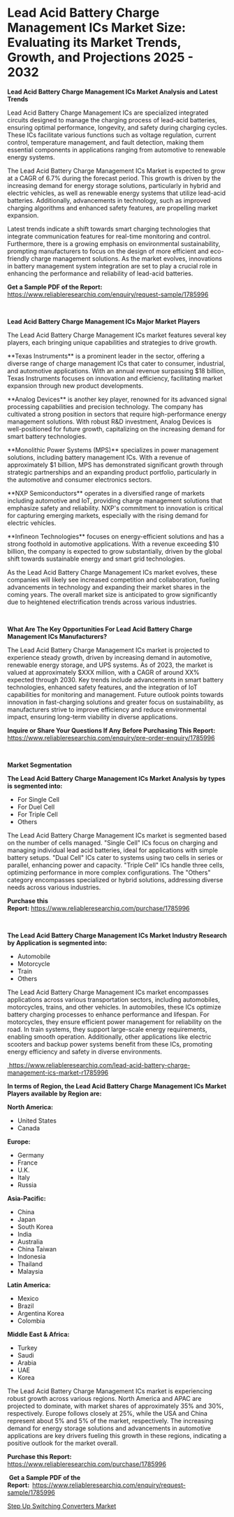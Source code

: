 <p><h1>Lead Acid Battery Charge Management ICs Market Size: Evaluating its Market Trends, Growth, and Projections 2025 - 2032</h1></p><p><strong>Lead Acid Battery Charge Management ICs Market Analysis and Latest Trends</strong></p>
<p><p>Lead Acid Battery Charge Management ICs are specialized integrated circuits designed to manage the charging process of lead-acid batteries, ensuring optimal performance, longevity, and safety during charging cycles. These ICs facilitate various functions such as voltage regulation, current control, temperature management, and fault detection, making them essential components in applications ranging from automotive to renewable energy systems.</p><p>The Lead Acid Battery Charge Management ICs Market is expected to grow at a CAGR of 6.7% during the forecast period. This growth is driven by the increasing demand for energy storage solutions, particularly in hybrid and electric vehicles, as well as renewable energy systems that utilize lead-acid batteries. Additionally, advancements in technology, such as improved charging algorithms and enhanced safety features, are propelling market expansion.</p><p>Latest trends indicate a shift towards smart charging technologies that integrate communication features for real-time monitoring and control. Furthermore, there is a growing emphasis on environmental sustainability, prompting manufacturers to focus on the design of more efficient and eco-friendly charge management solutions. As the market evolves, innovations in battery management system integration are set to play a crucial role in enhancing the performance and reliability of lead-acid batteries.</p></p>
<p><strong>Get a Sample PDF of the Report:&nbsp;</strong> <a href="https://www.reliableresearchiq.com/enquiry/request-sample/1785996?utm_campaign=3441&utm_medium=2&utm_source=Github&utm_content=ia&utm_term=25032025&utm_id=lead-acid-battery-charge-management-ics">https://www.reliableresearchiq.com/enquiry/request-sample/1785996</a></p>
<p>&nbsp;</p>
<p><strong>Lead Acid Battery Charge Management ICs Major Market Players</strong></p>
<p><p>The Lead Acid Battery Charge Management ICs market features several key players, each bringing unique capabilities and strategies to drive growth. </p><p>**Texas Instruments** is a prominent leader in the sector, offering a diverse range of charge management ICs that cater to consumer, industrial, and automotive applications. With an annual revenue surpassing $18 billion, Texas Instruments focuses on innovation and efficiency, facilitating market expansion through new product developments.</p><p>**Analog Devices** is another key player, renowned for its advanced signal processing capabilities and precision technology. The company has cultivated a strong position in sectors that require high-performance energy management solutions. With robust R&D investment, Analog Devices is well-positioned for future growth, capitalizing on the increasing demand for smart battery technologies.</p><p>**Monolithic Power Systems (MPS)** specializes in power management solutions, including battery management ICs. With a revenue of approximately $1 billion, MPS has demonstrated significant growth through strategic partnerships and an expanding product portfolio, particularly in the automotive and consumer electronics sectors.</p><p>**NXP Semiconductors** operates in a diversified range of markets including automotive and IoT, providing charge management solutions that emphasize safety and reliability. NXP's commitment to innovation is critical for capturing emerging markets, especially with the rising demand for electric vehicles.</p><p>**Infineon Technologies** focuses on energy-efficient solutions and has a strong foothold in automotive applications. With a revenue exceeding $10 billion, the company is expected to grow substantially, driven by the global shift towards sustainable energy and smart grid technologies.</p><p>As the Lead Acid Battery Charge Management ICs market evolves, these companies will likely see increased competition and collaboration, fueling advancements in technology and expanding their market shares in the coming years. The overall market size is anticipated to grow significantly due to heightened electrification trends across various industries.</p></p>
<p>&nbsp;</p>
<p><strong>What Are The Key Opportunities For Lead Acid Battery Charge Management ICs Manufacturers?</strong></p>
<p><p>The Lead Acid Battery Charge Management ICs market is projected to experience steady growth, driven by increasing demand in automotive, renewable energy storage, and UPS systems. As of 2023, the market is valued at approximately $XXX million, with a CAGR of around XX% expected through 2030. Key trends include advancements in smart battery technologies, enhanced safety features, and the integration of IoT capabilities for monitoring and management. Future outlook points towards innovation in fast-charging solutions and greater focus on sustainability, as manufacturers strive to improve efficiency and reduce environmental impact, ensuring long-term viability in diverse applications.</p></p>
<p><strong>Inquire or Share Your Questions If Any Before Purchasing This Report:</strong> <a href="https://www.reliableresearchiq.com/enquiry/pre-order-enquiry/1785996?utm_campaign=3441&utm_medium=2&utm_source=Github&utm_content=ia&utm_term=25032025&utm_id=lead-acid-battery-charge-management-ics">https://www.reliableresearchiq.com/enquiry/pre-order-enquiry/1785996</a></p>
<p>&nbsp;</p>
<p><strong>Market Segmentation</strong></p>
<p><strong>The Lead Acid Battery Charge Management ICs Market Analysis by types is segmented into:</strong></p>
<p><ul><li>For Single Cell</li><li>For Duel Cell</li><li>For Triple Cell</li><li>Others</li></ul></p>
<p><p>The Lead Acid Battery Charge Management ICs market is segmented based on the number of cells managed. "Single Cell" ICs focus on charging and managing individual lead acid batteries, ideal for applications with simple battery setups. "Dual Cell" ICs cater to systems using two cells in series or parallel, enhancing power and capacity. "Triple Cell" ICs handle three cells, optimizing performance in more complex configurations. The "Others" category encompasses specialized or hybrid solutions, addressing diverse needs across various industries.</p></p>
<p><strong>Purchase this Report:&nbsp;</strong><a href="https://www.reliableresearchiq.com/purchase/1785996?utm_campaign=3441&utm_medium=2&utm_source=Github&utm_content=ia&utm_term=25032025&utm_id=lead-acid-battery-charge-management-ics">https://www.reliableresearchiq.com/purchase/1785996</a></p>
<p>&nbsp;</p>
<p><strong>The Lead Acid Battery Charge Management ICs Market Industry Research by Application is segmented into:</strong></p>
<p><ul><li>Automobile</li><li>Motorcycle</li><li>Train</li><li>Others</li></ul></p>
<p><p>The Lead Acid Battery Charge Management ICs market encompasses applications across various transportation sectors, including automobiles, motorcycles, trains, and other vehicles. In automobiles, these ICs optimize battery charging processes to enhance performance and lifespan. For motorcycles, they ensure efficient power management for reliability on the road. In train systems, they support large-scale energy requirements, enabling smooth operation. Additionally, other applications like electric scooters and backup power systems benefit from these ICs, promoting energy efficiency and safety in diverse environments.</p></p>
<p><a href="https://www.reliableresearchiq.com/lead-acid-battery-charge-management-ics-market-r1785996?utm_campaign=3441&utm_medium=2&utm_source=Github&utm_content=ia&utm_term=25032025&utm_id=lead-acid-battery-charge-management-ics">&nbsp;https://www.reliableresearchiq.com/lead-acid-battery-charge-management-ics-market-r1785996</a></p>
<p><strong>In terms of Region, the Lead Acid Battery Charge Management ICs Market Players available by Region are:</strong></p>
<p>
    <p> <strong> North America: </strong>
        <ul>
            <li>United States</li>
            <li>Canada</li>
        </ul>
        </p> 
    <p> <strong> Europe: </strong>
        <ul>
            <li>Germany</li>
            <li>France</li>
            <li>U.K.</li>
            <li>Italy</li>
            <li>Russia</li>
        </ul>
        </p> 
    <p> <strong> Asia-Pacific: </strong>
        <ul>
            <li>China</li>
            <li>Japan</li>
            <li>South Korea</li>
            <li>India</li>
            <li>Australia</li>
            <li>China Taiwan</li>
            <li>Indonesia</li>
            <li>Thailand</li>
            <li>Malaysia</li>
        </ul>
        </p> 
    <p> <strong> Latin America: </strong>
        <ul>
            <li>Mexico</li>
            <li>Brazil</li>
            <li>Argentina Korea</li>
            <li>Colombia</li>
        </ul>
        </p> 
    <p> <strong> Middle East & Africa: </strong>
        <ul>
            <li>Turkey</li>
            <li>Saudi</li>
            <li>Arabia</li>
            <li>UAE</li>
            <li>Korea</li>
        </ul>
    </p>
    </p>
<p><p>The Lead Acid Battery Charge Management ICs market is experiencing robust growth across various regions. North America and APAC are projected to dominate, with market shares of approximately 35% and 30%, respectively. Europe follows closely at 25%, while the USA and China represent about 5% and 5% of the market, respectively. The increasing demand for energy storage solutions and advancements in automotive applications are key drivers fueling this growth in these regions, indicating a positive outlook for the market overall.</p></p>
<p><strong>Purchase this Report: </strong><a href="https://www.reliableresearchiq.com/purchase/1785996?utm_campaign=3441&utm_medium=2&utm_source=Github&utm_content=ia&utm_term=25032025&utm_id=lead-acid-battery-charge-management-ics">https://www.reliableresearchiq.com/purchase/1785996</a></p>
<p>&nbsp;<strong>Get a Sample PDF of the Report:&nbsp;&nbsp;</strong><a href="https://www.reliableresearchiq.com/enquiry/request-sample/1785996?utm_campaign=3441&utm_medium=2&utm_source=Github&utm_content=ia&utm_term=25032025&utm_id=lead-acid-battery-charge-management-ics">https://www.reliableresearchiq.com/enquiry/request-sample/1785996</a></p>
<p><strong></strong></p>
<p><p><a href="https://github.com/marteionun0/Market-Research-Report-List-1/blob/main/step-up-switching-converters-market.md?utm_campaign=3441&utm_medium=2&utm_source=Github&utm_content=ia&utm_term=25032025&utm_id=lead-acid-battery-charge-management-ics">Step Up Switching Converters Market</a></p></p>